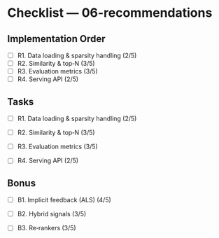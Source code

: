 # Checklist — 06-recommendations

## Implementation Order
- [ ] R1. Data loading & sparsity handling (2/5)
- [ ] R2. Similarity & top‑N (3/5)
- [ ] R3. Evaluation metrics (3/5)
- [ ] R4. Serving API (2/5)

## Tasks

- [ ] R1. Data loading & sparsity handling (2/5)

- [ ] R2. Similarity & top‑N (3/5)

- [ ] R3. Evaluation metrics (3/5)

- [ ] R4. Serving API (2/5)

## Bonus

- [ ] B1. Implicit feedback (ALS) (4/5)

- [ ] B2. Hybrid signals (3/5)

- [ ] B3. Re‑rankers (3/5)
